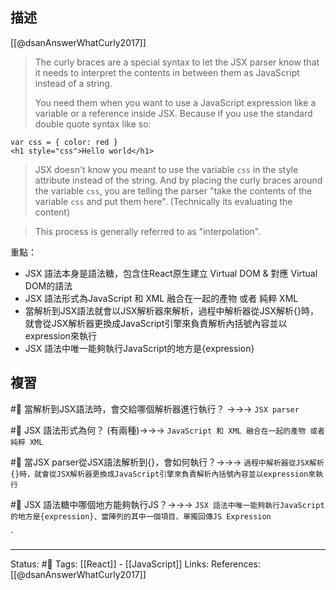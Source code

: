 ## 描述
[[@dsanAnswerWhatCurly2017]]
> The curly braces are a special syntax to let the JSX parser know that it needs to interpret the contents in between them as JavaScript instead of a string.
>
> You need them when you want to use a JavaScript expression like a variable or a reference inside JSX. Because if you use the standard double quote syntax like so:


```
var css = { color: red }
<h1 style="css">Hello world</h1>
```

> JSX doesn't know you meant to use the variable `css` in the style attribute instead of the string. And by placing the curly braces around the variable `css`, you are telling the parser "take the contents of the variable `css` and put them here". (Technically its evaluating the content)

> This process is generally referred to as "interpolation".


重點：
- JSX 語法本身是語法糖，包含住React原生建立 Virtual DOM & 對應 Virtual DOM的語法
- JSX 語法形式為JavaScript 和 XML 融合在一起的產物 或者 純粹 XML 
- 當解析到JSX語法就會以JSX解析器來解析，過程中解析器從JSX解析\{\}時，就會從JSX解析器更換成JavaScript引擎來負責解析內括號內容並以expression來執行
- JSX 語法中唯一能夠執行JavaScript的地方是{expression}
## 複習
#🧠 當解析到JSX語法時，會交給哪個解析器進行執行？ ->->-> `JSX parser`
<!--SR:!2022-11-14,48,250-->

#🧠 JSX 語法形式為何？ (有兩種)->->-> `JavaScript 和 XML 融合在一起的產物 或者 純粹 XML `
<!--SR:!2022-11-24,54,250-->

#🧠 當JSX parser從JSX語法解析到\{\}，會如何執行？->->-> `過程中解析器從JSX解析{}時，就會從JSX解析器更換成JavaScript引擎來負責解析內括號內容並以expression來執行`
<!--SR:!2022-12-22,74,250-->

#🧠 JSX 語法糖中哪個地方能夠執行JS？->->-> `JSX 語法中唯一能夠執行JavaScript的地方是{expression}、當陣列的其中一個項目、單獨回傳JS Expression`
<!--SR:!2022-11-20,27,250-->
`


---
Status: #🌱 
Tags:
[[React]] - [[JavaScript]]
Links:
References:
[[@dsanAnswerWhatCurly2017]]